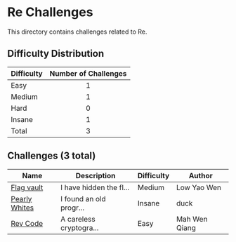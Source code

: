 # Re Challenges
This directory contains challenges related to Re.

## Difficulty Distribution
| Difficulty | Number of Challenges |
| ---------- |:--------------------:|
| Easy | 1 |
| Medium | 1 |
| Hard | 0 |
| Insane | 1 |
| Total | 3 |

## Challenges (3 total)
| Name | Description | Difficulty | Author |
| ---- | ----------- | ---------- | ------ |
| [Flag vault](<./Flag vault>) | I have hidden the fl... | Medium | Low Yao Wen |
| [Pearly Whites](<./Pearly Whites>) | I found an old progr... | Insane | duck |
| [Rev Code](<./Rev Code>) | A careless cryptogra... | Easy | Mah Wen Qiang |
